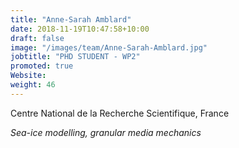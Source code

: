 ```yaml
---
title: "Anne-Sarah Amblard"
date: 2018-11-19T10:47:58+10:00
draft: false
image: "/images/team/Anne-Sarah-Amblard.jpg"
jobtitle: "PHD STUDENT - WP2"
promoted: true
Website:
weight: 46
---
```


Centre National de la Recherche Scientifique, France

*Sea-ice modelling, granular media mechanics*
